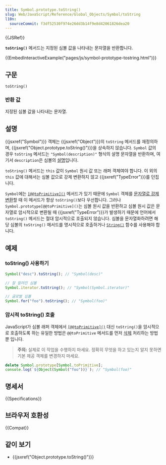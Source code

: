 ```yaml
---
title: Symbol.prototype.toString()
slug: Web/JavaScript/Reference/Global_Objects/Symbol/toString
l10n:
  sourceCommit: f3df52530f974e26dd3b14f9e8d42061826dea20
---
```


{{JSRef}}

**`toString()`** 메서드는 지정된 심볼 값을 나타내는 문자열을 반환합니다.

{{EmbedInteractiveExample("pages/js/symbol-prototype-tostring.html")}}

## 구문

```js-nolint
toString()
```

### 반환 값

지정된 심볼 값을 나타내는 문자열.

## 설명

{{jsxref("Symbol")}} 객체는 {{jsxref("Object")}}의 `toString` 메서드를 재정의하며,
{{jsxref("Object.prototype.toString()")}}을 상속하지 않습니다.
`Symbol` 값의 경우 `toString` 메서드는 `"Symbol(description)"` 형식의 설명 문자열을 반환하며,
여기서 `description`은 심볼의 [설명](/ko/docs/Web/JavaScript/Reference/Global_Objects/Symbol/description)입니다.

`toString()` 메서드는 `this` 값이 `Symbol` 원시 값 또는 래퍼 객체여야 합니다. 이 외의 `this` 값에 대해서는 심볼 값으로 강제 변환하지 않고 {{jsxref("TypeError")}}를 던집니다.

`Symbol`에는 [`[@@toPrimitive]()`](/ko/docs/Web/JavaScript/Reference/Global_Objects/Symbol/@@toPrimitive) 메서드가 있기 때문에 `Symbol` 객체를 [문자열로 강제 변환](/ko/docs/Web/JavaScript/Reference/Global_Objects/String#string_coercion)할 때 이 메서드가 항상 `toString()`보다 우선합니다.
그러나 `Symbol.prototype[@@toPrimitive]()`는 심볼 원시 값을 반환하고 심볼 원시 값은 문자열로 암시적으로 변환될 때 {{jsxref("TypeError")}}가 발생하기 때문에 언어에서 `toString()` 메서드는 절대 암시적으로 호출되지 않습니다.
심볼을 문자열화하려면 해당 심볼의 `toString()` 메서드를 명시적으로 호출하거나 [`String()`](/ko/docs/Web/JavaScript/Reference/Global_Objects/String/String#using_string_to_stringify_a_symbol) 함수를 사용해야 합니다.

## 예제

### toString() 사용하기

```js
Symbol("desc").toString(); // "Symbol(desc)"

// 잘 알려진 심볼
Symbol.iterator.toString(); // "Symbol(Symbol.iterator)"

// 글로벌 심볼
Symbol.for("foo").toString(); // "Symbol(foo)"
```

### 암시적 toString() 호출

JavaScript가 심볼 래퍼 객체에서 [`[@@toPrimitive]()`](/ko/docs/Web/JavaScript/Reference/Global_Objects/Symbol/@@toPrimitive) 대신 `toString()`을 암시적으로 호출하도록 하는 유일한 방법은 `@@toPrimitive` 메서드를 먼저 [삭제](/ko/docs/Web/JavaScript/Reference/Operators/delete) 처리하는 방법 뿐 입니다.

> **주의:** 실제로 이 작업을 수행하지 마세요. 정확히 무엇을 하고 있는지 알지 못하면 기본 제공 객체를 변경하지 마세요.

```js
delete Symbol.prototype[Symbol.toPrimitive];
console.log(`${Object(Symbol("foo"))}`); // "Symbol(foo)"
```

## 명세서

{{Specifications}}

## 브라우저 호환성

{{Compat}}

## 같이 보기

- {{jsxref("Object.prototype.toString()")}}
